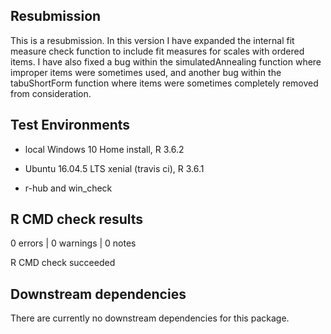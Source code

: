## Resubmission
This is a resubmission. In this version I have expanded the internal fit measure check function to include fit measures for scales with ordered items. I have also fixed a bug within the simulatedAnnealing function where improper items were sometimes used, and another bug within the tabuShortForm function where items were sometimes completely removed from consideration.

## Test Environments

* local Windows 10 Home install, R 3.6.2

* Ubuntu 16.04.5 LTS xenial (travis ci), R 3.6.1

* r-hub and win_check

## R CMD check results
0 errors | 0 warnings | 0 notes

R CMD check succeeded

## Downstream dependencies
There are currently no downstream dependencies for this package.
